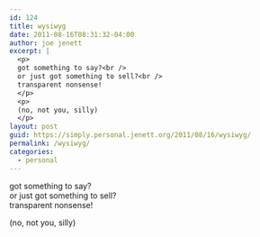 ```yaml
---
id: 124
title: wysiwyg
date: 2011-08-16T08:31:32-04:00
author: joe jenett
excerpt: |
  <p>
  got something to say?<br />
  or just got something to sell?<br />
  transparent nonsense!
  </p>
  <p>
  (no, not you, silly)
  </p>
layout: post
guid: https://simply.personal.jenett.org/2011/08/16/wysiwyg/
permalink: /wysiwyg/
categories:
  - personal
---
```

got something to say?  
or just got something to sell?  
transparent nonsense! 

(no, not you, silly)